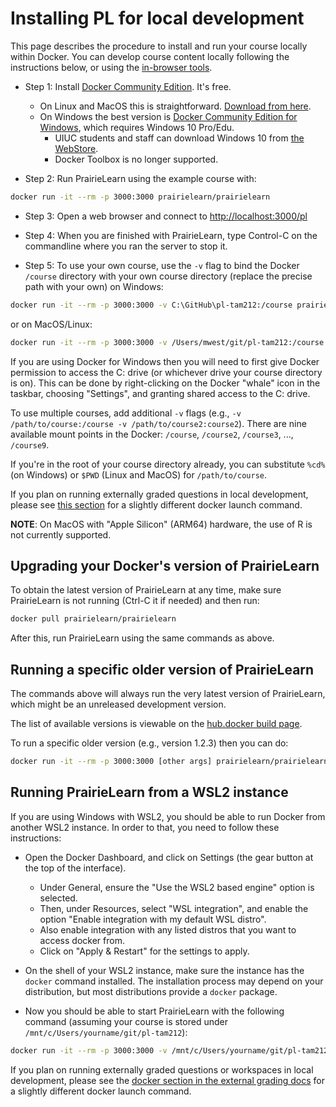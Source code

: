 
# Installing PL for local development

This page describes the procedure to install and run your course locally within Docker. You can develop course content locally following the instructions below, or using the 
[in-browser tools](getStarted.md).


* Step 1: Install [Docker Community Edition](https://www.docker.com/community-edition). It's free.
    * On Linux and MacOS this is straightforward. [Download from here](https://store.docker.com/search?type=edition&offering=community).
    * On Windows the best version is [Docker Community Edition for Windows](https://store.docker.com/editions/community/docker-ce-desktop-windows), which requires Windows 10 Pro/Edu.
        * UIUC students and staff can download Windows 10 from [the WebStore](https://webstore.illinois.edu/shop/product.aspx?zpid=2899).
        * Docker Toolbox is no longer supported.

* Step 2: Run PrairieLearn using the example course with:

```sh
docker run -it --rm -p 3000:3000 prairielearn/prairielearn
```

* Step 3: Open a web browser and connect to [http://localhost:3000/pl](http://localhost:3000/pl)

* Step 4: When you are finished with PrairieLearn, type Control-C on the commandline where you ran the server to stop it.

* Step 5: To use your own course, use the `-v` flag to bind the Docker `/course` directory with your own course directory (replace the precise path with your own) on Windows:

```sh
docker run -it --rm -p 3000:3000 -v C:\GitHub\pl-tam212:/course prairielearn/prairielearn
```

or on MacOS/Linux:

```sh
docker run -it --rm -p 3000:3000 -v /Users/mwest/git/pl-tam212:/course prairielearn/prairielearn
```

If you are using Docker for Windows then you will need to first give Docker permission to access the C: drive (or whichever drive your course directory is on). This can be done by right-clicking on the Docker "whale" icon in the taskbar, choosing "Settings", and granting shared access to the C: drive.

To use multiple courses, add additional `-v` flags (e.g., `-v /path/to/course:/course -v /path/to/course2:course2`). There are nine available mount points in the Docker: `/course`, `/course2`, `/course3`, ..., `/course9`.

If you're in the root of your course directory already, you can substitute `%cd%` (on Windows) or `$PWD` (Linux and MacOS) for `/path/to/course`.

If you plan on running externally graded questions in local development, please see [this section](../externalGrading/#running-locally-on-docker) for a slightly different docker launch command.

**NOTE**: On MacOS with "Apple Silicon" (ARM64) hardware, the use of R is not currently supported.

## Upgrading your Docker's version of PrairieLearn

To obtain the latest version of PrairieLearn at any time, make sure PrairieLearn is not running (Ctrl-C it if needed) and then run:

```sh
docker pull prairielearn/prairielearn
```

After this, run PrairieLearn using the same commands as above.

## Running a specific older version of PrairieLearn

The commands above will always run the very latest version of PrairieLearn, which might be an unreleased development version.

The list of available versions is viewable on the [hub.docker build page](https://hub.docker.com/r/prairielearn/prairielearn/builds/).

To run a specific older version (e.g., version 1.2.3) then you can do:

```sh
docker run -it --rm -p 3000:3000 [other args] prairielearn/prairielearn:1.2.3
```

## Running PrairieLearn from a WSL2 instance

If you are using Windows with WSL2, you should be able to run Docker from another WSL2 instance. In order to that, you need to follow these instructions:

* Open the Docker Dashboard, and click on Settings (the gear button at the top of the interface).
    * Under General, ensure the "Use the WSL2 based engine" option is selected.
    * Then, under Resources, select "WSL integration", and enable the option "Enable integration with my default WSL distro".
    * Also enable integration with any listed distros that you want to access docker from.
    * Click on "Apply & Restart" for the settings to apply.

* On the shell of your WSL2 instance, make sure the instance has the `docker` command installed. The installation process may depend on your distribution, but most distributions provide a `docker` package.

* Now you should be able to start PrairieLearn with the following command (assuming your course is stored under `/mnt/c/Users/yourname/git/pl-tam212`):

```sh
docker run -it --rm -p 3000:3000 -v /mnt/c/Users/yourname/git/pl-tam212:/course prairielearn/prairielearn
```

If you plan on running externally graded questions or workspaces in local development, please see the [docker section in the external grading docs](../externalGrading/#running-locally-on-docker) for a slightly different docker launch command.
